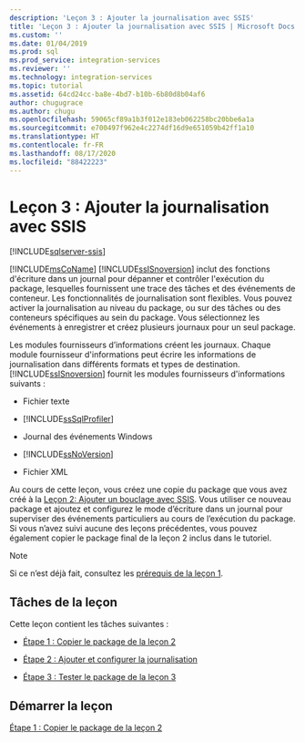 ```yaml
---
description: 'Leçon 3 : Ajouter la journalisation avec SSIS'
title: 'Leçon 3 : Ajouter la journalisation avec SSIS | Microsoft Docs'
ms.custom: ''
ms.date: 01/04/2019
ms.prod: sql
ms.prod_service: integration-services
ms.reviewer: ''
ms.technology: integration-services
ms.topic: tutorial
ms.assetid: 64cd24cc-ba8e-4bd7-b10b-6b80d8b04af6
author: chugugrace
ms.author: chugu
ms.openlocfilehash: 59065cf89a1b3f012e183eb062258bc20bbe6a1a
ms.sourcegitcommit: e700497f962e4c2274df16d9e651059b42ff1a10
ms.translationtype: HT
ms.contentlocale: fr-FR
ms.lasthandoff: 08/17/2020
ms.locfileid: "88422223"
---
```

# <a name="lesson-3-add-logging-with-ssis"></a>Leçon 3 : Ajouter la journalisation avec SSIS

[!INCLUDE[sqlserver-ssis](../includes/applies-to-version/sqlserver-ssis.md)]



[!INCLUDE[msCoName](../includes/msconame-md.md)] [!INCLUDE[ssISnoversion](../includes/ssisnoversion-md.md)] inclut des fonctions d'écriture dans un journal pour dépanner et contrôler l'exécution du package, lesquelles fournissent une trace des tâches et des événements de conteneur. Les fonctionnalités de journalisation sont flexibles. Vous pouvez activer la journalisation au niveau du package, ou sur des tâches ou des conteneurs spécifiques au sein du package. Vous sélectionnez les événements à enregistrer et créez plusieurs journaux pour un seul package.  
  
Les modules fournisseurs d’informations créent les journaux. Chaque module fournisseur d'informations peut écrire les informations de journalisation dans différents formats et types de destination. [!INCLUDE[ssISnoversion](../includes/ssisnoversion-md.md)] fournit les modules fournisseurs d'informations suivants :  
  
-   Fichier texte  
  
-   [!INCLUDE[ssSqlProfiler](../includes/sssqlprofiler-md.md)]  
  
-   Journal des événements Windows  
  
-   [!INCLUDE[ssNoVersion](../includes/ssnoversion-md.md)]  
  
-   Fichier XML  
  
Au cours de cette leçon, vous créez une copie du package que vous avez créé à la [Leçon 2: Ajouter un bouclage avec SSIS](../integration-services/lesson-2-adding-looping-with-ssis.md). Vous utiliser ce nouveau package et ajoutez et configurez le mode d’écriture dans un journal pour superviser des événements particuliers au cours de l’exécution du package. Si vous n’avez suivi aucune des leçons précédentes, vous pouvez également copier le package final de la leçon 2 inclus dans le tutoriel.  

> [!NOTE]
> Si ce n’est déjà fait, consultez les [prérequis de la leçon 1](../integration-services/lesson-1-create-a-project-and-basic-package-with-ssis.md#prerequisites).

## <a name="lesson-tasks"></a>Tâches de la leçon  
Cette leçon contient les tâches suivantes :  
  
-   [Étape 1 : Copier le package de la leçon 2](../integration-services/lesson-3-1-copying-the-lesson-2-package.md)  
  
-   [Étape 2 : Ajouter et configurer la journalisation](../integration-services/lesson-3-2-adding-and-configuring-logging.md)  
  
-   [Étape 3 : Tester le package de la leçon 3](../integration-services/lesson-3-3-testing-the-lesson-3-tutorial-package.md)  
  
## <a name="start-the-lesson"></a>Démarrer la leçon  
[Étape 1 : Copier le package de la leçon 2](../integration-services/lesson-3-1-copying-the-lesson-2-package.md)  
  
